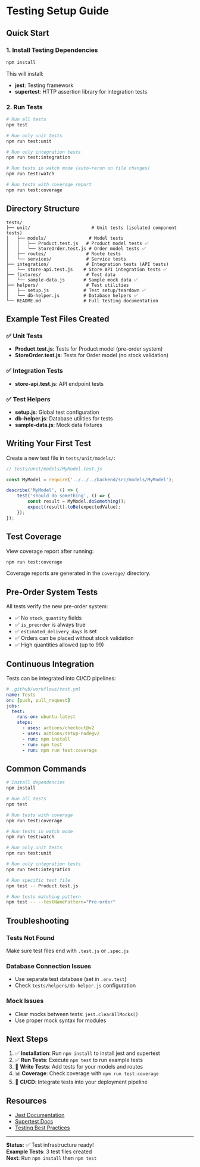 # Testing Setup Guide

## Quick Start

### 1. Install Testing Dependencies

```bash
npm install
```

This will install:
- **jest**: Testing framework
- **supertest**: HTTP assertion library for integration tests

### 2. Run Tests

```bash
# Run all tests
npm test

# Run only unit tests
npm run test:unit

# Run only integration tests
npm run test:integration

# Run tests in watch mode (auto-rerun on file changes)
npm run test:watch

# Run tests with coverage report
npm run test:coverage
```

## Directory Structure

```
tests/
├── unit/                       # Unit tests (isolated component tests)
│   ├── models/                # Model tests
│   │   ├── Product.test.js   # Product model tests ✅
│   │   └── StoreOrder.test.js # Order model tests ✅
│   ├── routes/               # Route tests
│   └── services/             # Service tests
├── integration/              # Integration tests (API tests)
│   └── store-api.test.js    # Store API integration tests ✅
├── fixtures/                 # Test data
│   └── sample-data.js       # Sample mock data ✅
├── helpers/                  # Test utilities
│   ├── setup.js             # Test setup/teardown ✅
│   └── db-helper.js         # Database helpers ✅
└── README.md                # Full testing documentation
```

## Example Test Files Created

### ✅ Unit Tests
- **Product.test.js**: Tests for Product model (pre-order system)
- **StoreOrder.test.js**: Tests for Order model (no stock validation)

### ✅ Integration Tests
- **store-api.test.js**: API endpoint tests

### ✅ Test Helpers
- **setup.js**: Global test configuration
- **db-helper.js**: Database utilities for tests
- **sample-data.js**: Mock data fixtures

## Writing Your First Test

Create a new test file in `tests/unit/models/`:

```javascript
// tests/unit/models/MyModel.test.js

const MyModel = require('../../../backend/src/models/MyModel');

describe('MyModel', () => {
    test('should do something', () => {
        const result = MyModel.doSomething();
        expect(result).toBe(expectedValue);
    });
});
```

## Test Coverage

View coverage report after running:
```bash
npm run test:coverage
```

Coverage reports are generated in the `coverage/` directory.

## Pre-Order System Tests

All tests verify the new pre-order system:
- ✅ No `stock_quantity` fields
- ✅ `is_preorder` is always true
- ✅ `estimated_delivery_days` is set
- ✅ Orders can be placed without stock validation
- ✅ High quantities allowed (up to 99)

## Continuous Integration

Tests can be integrated into CI/CD pipelines:

```yaml
# .github/workflows/test.yml
name: Tests
on: [push, pull_request]
jobs:
  test:
    runs-on: ubuntu-latest
    steps:
      - uses: actions/checkout@v2
      - uses: actions/setup-node@v2
      - run: npm install
      - run: npm test
      - run: npm run test:coverage
```

## Common Commands

```bash
# Install dependencies
npm install

# Run all tests
npm test

# Run tests with coverage
npm run test:coverage

# Run tests in watch mode
npm run test:watch

# Run only unit tests
npm run test:unit

# Run only integration tests
npm run test:integration

# Run specific test file
npm test -- Product.test.js

# Run tests matching pattern
npm test -- --testNamePattern="Pre-order"
```

## Troubleshooting

### Tests Not Found
Make sure test files end with `.test.js` or `.spec.js`

### Database Connection Issues
- Use separate test database (set in `.env.test`)
- Check `tests/helpers/db-helper.js` configuration

### Mock Issues
- Clear mocks between tests: `jest.clearAllMocks()`
- Use proper mock syntax for modules

## Next Steps

1. ✅ **Installation**: Run `npm install` to install jest and supertest
2. ✅ **Run Tests**: Execute `npm test` to run example tests
3. 📝 **Write Tests**: Add tests for your models and routes
4. 📊 **Coverage**: Check coverage with `npm run test:coverage`
5. 🔄 **CI/CD**: Integrate tests into your deployment pipeline

## Resources

- [Jest Documentation](https://jestjs.io/docs/getting-started)
- [Supertest Docs](https://github.com/visionmedia/supertest)
- [Testing Best Practices](https://github.com/goldbergyoni/javascript-testing-best-practices)

---

**Status**: ✅ Test infrastructure ready!  
**Example Tests**: 3 test files created  
**Next**: Run `npm install` then `npm test`
